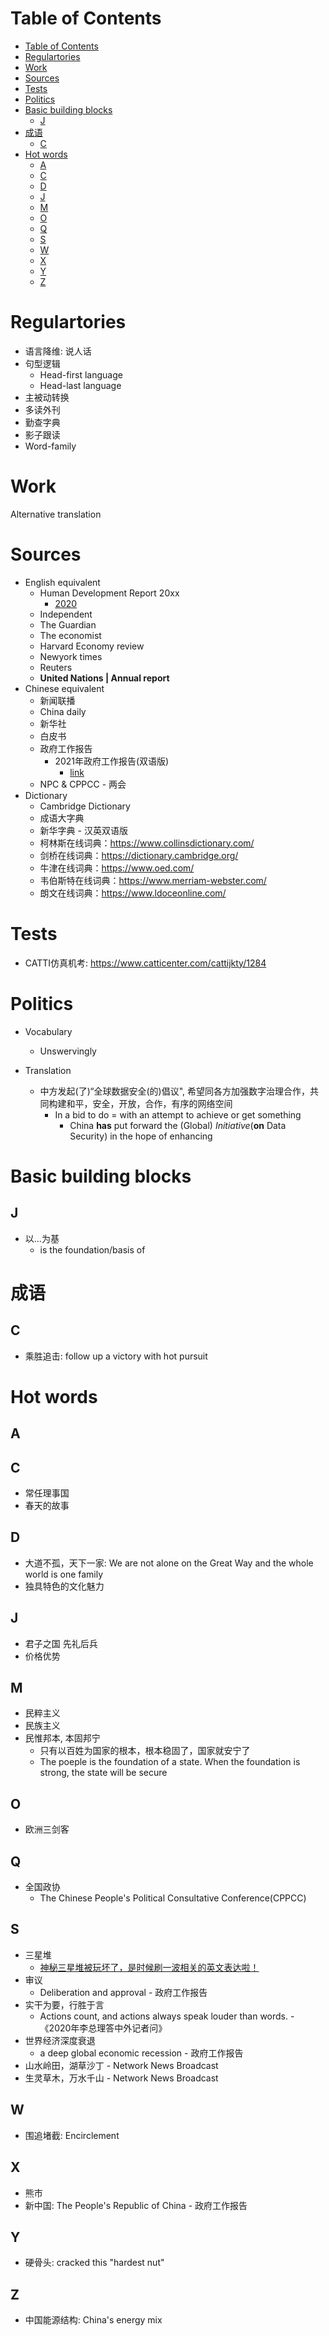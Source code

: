 # Table of Contents
- [Table of Contents](#table-of-contents)
- [Regulartories](#regulartories)
- [Work](#work)
- [Sources](#sources)
- [Tests](#tests)
- [Politics](#politics)
- [Basic building blocks](#basic-building-blocks)
  - [J](#j)
- [成语](#成语)
  - [C](#c)
- [Hot words](#hot-words)
  - [A](#a)
  - [C](#c-1)
  - [D](#d)
  - [J](#j-1)
  - [M](#m)
  - [O](#o)
  - [Q](#q)
  - [S](#s)
  - [W](#w)
  - [X](#x)
  - [Y](#y)
  - [Z](#z)


# Regulartories
- 语言降维: 说人话
- 句型逻辑
  - Head-first language
  - Head-last language
- 主被动转换
- 多读外刊
- 勤查字典
- 影子跟读
- Word-family
# Work
Alternative translation



# Sources
- English equivalent
  - Human Development Report 20xx
    - [2020](http://hdr.undp.org/en/2020-report#:~:text=The%202020%20Human%20Development%20Report%20%28HDR%29%20doubles%20down,has%20become%20a%20dominant%20force%20shaping%20the%20planet.)
  - Independent
  - The Guardian
  - The economist
  - Harvard Economy review
  - Newyork times
  - Reuters
  - **United Nations | Annual report**
- Chinese equivalent
  - 新闻联播
  - China daily
  - 新华社
  - 白皮书
  - 政府工作报告
    - 2021年政府工作报告(双语版)
      - [link](https://drive.google.com/file/d/1ibZw5F4Bq7HJFUK5CtR0Qr8B2N-kcpnJ/view?usp=sharing)
  - NPC & CPPCC - 两会
- Dictionary
  - Cambridge Dictionary
  - 成语大字典
  - 新华字典 - 汉英双语版
  - 柯林斯在线词典：https://www.collinsdictionary.com/ 
  - 剑桥在线词典：https://dictionary.cambridge.org/ 
  - 牛津在线词典：https://www.oed.com/ 
  - 韦伯斯特在线词典：https://www.merriam-webster.com/ 
  - 朗文在线词典：https://www.ldoceonline.com/
# Tests
- CATTI仿真机考: https://www.catticenter.com/cattijkty/1284

# Politics
- Vocabulary
  - Unswervingly

- Translation
  - 中方发起(了)“全球数据安全(的)倡议", 希望同各方加强数字治理合作，共同构建和平，安全，开放，合作，有序的网络空间
    - In a bid to do = with an attempt to achieve or get something
      - China **has** put forward the (Global) *Initiative*(**on** Data Security) in the hope of enhancing

# Basic building blocks
## J
- 以...为基
  - is the foundation/basis of

# 成语
## C
- 乘胜追击: follow up a victory with hot pursuit

# Hot words
## A

## C
- 常任理事国
- 春天的故事

## D
- 大道不孤，天下一家: We are not alone on the Great Way and the whole world is one family
- 独具特色的文化魅力
## J
- 君子之国 先礼后兵
- 价格优势
## M
- 民粹主义
- 民族主义
- 民惟邦本, 本固邦宁
  - 只有以百姓为国家的根本，根本稳固了，国家就安宁了
  - The poeple is the foundation of a state. When the foundation is strong, the state will be secure
## O
- 欧洲三剑客

## Q
- 全国政协
  - The Chinese People's Political Consultative Conference(CPPCC)
## S
- 三星堆
  - [神秘三星堆被玩坏了，是时候刷一波相关的英文表达啦！](https://zhuanlan.zhihu.com/p/359793996)
- 审议
  - Deliberation and approval - 政府工作报告
- 实干为要，行胜于言 
  - Actions count, and actions always speak louder than words. - 《2020年李总理答中外记者问》
- 世界经济深度衰退
  - a deep global economic recession - 政府工作报告
- 山水岭田，湖草沙丁 - Network News Broadcast
- 生灵草木，万水千山 - Network News Broadcast
## W
- 围追堵截: Encirclement
## X
- 熊市
- 新中国: The People's Republic of China - 政府工作报告
## Y
- 硬骨头: cracked this "hardest nut"
## Z
- 中国能源结构: China's energy mix
